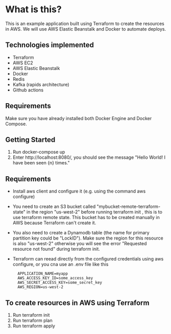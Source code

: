 <h1>What is this?</h1>

This is an example application built using Terraform to create the resources in AWS. We will use AWS Elastic Beanstalk and Docker to automate deploys.

<h2>Technologies implemented</h2>

- Terraform
- AWS EC2
- AWS Elastic Beanstalk
- Docker
- Redis
- Kafka (rapids architecture)
- Github actions

<h2>Requirements</h2>
Make sure you have already installed both Docker Engine and Docker Compose.

<h2>Getting Started</h2>

1. Run docker-compose up
2. Enter http://localhost:8080/, you should see the message "Hello World! I have been seen {n} times."

<h2>Requirements</h2>

- Install aws client and configure it (e.g. using the command aws configure)
- You need to create an S3 bucket called "mybucket-remote-terraform-state" in the region "us-west-2" before running terraform init , this is to use terraform remote state. This bucket has to be created manually in AWS because Terraform can't create it.
- You also need to create a Dynamodb table (the name for primary partition key could be "LockID"). Make sure the region for this resource is also "us-west-2" otherwise you will see the error "Requested resource not found" during terraform init.
- Terraform can reead directly from the configured credentials using aws configure, or you cna use an .env file like this

        APPLICATION_NAME=myapp
        AWS_ACCESS_KEY_ID=some_access_key
        AWS_SECRET_ACCESS_KEY=some_secret_key
        AWS_REGION=us-west-2

<h2>To create resources in AWS using Terraform</h2>

1. Run terraform init
2. Run terraform plan
3. Run terraform apply



